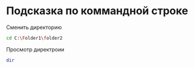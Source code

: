 # Подсказка по коммандной строке

Сменить директорию
```sh
cd C:\Folder1\folder2
```
Просмотр директроии
```sh
dir
```